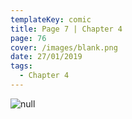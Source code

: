 ```yaml
---
templateKey: comic
title: Page 7 | Chapter 4
page: 76
cover: /images/blank.png
date: 27/01/2019
tags:
  - Chapter 4
---
```

![null](/images/0076-4-7.png)
